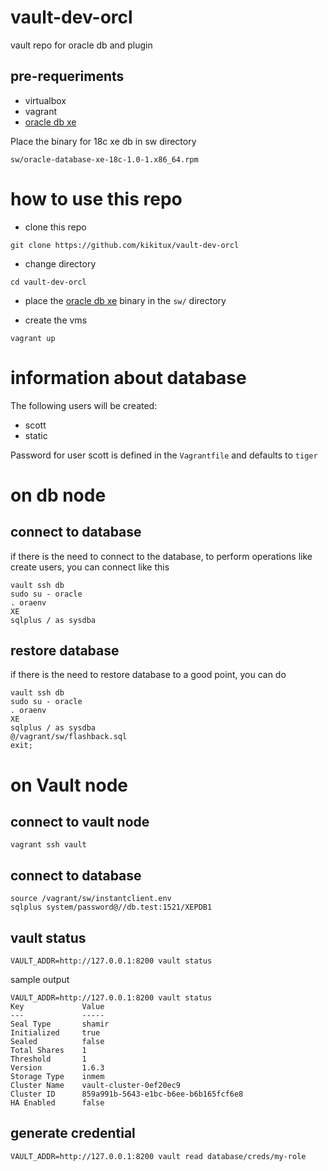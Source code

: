 # vault-dev-orcl
vault repo for oracle db and plugin

## pre-requeriments

- virtualbox
- vagrant
- [oracle db xe](https://www.oracle.com/database/technologies/xe-downloads.html)

Place the binary for 18c xe db in sw directory
```
sw/oracle-database-xe-18c-1.0-1.x86_64.rpm
```

# how to use this repo

- clone this repo
```
git clone https://github.com/kikitux/vault-dev-orcl
```

- change directory
```
cd vault-dev-orcl
```

- place the [oracle db xe](https://www.oracle.com/database/technologies/xe-downloads.html) binary in the `sw/` directory

- create the vms
```
vagrant up
```

# information about database

The following users will be created:

- scott
- static

Password for user scott is defined in the `Vagrantfile` and defaults to `tiger`

# on db node

## connect to database

if there is the need to connect to the database, to perform operations like create users, you can connect like this

```
vault ssh db
sudo su - oracle
. oraenv
XE
sqlplus / as sysdba
```

## restore database

if there is the need to restore database to a good point, you can do

```
vault ssh db
sudo su - oracle
. oraenv
XE
sqlplus / as sysdba
@/vagrant/sw/flashback.sql 
exit;
```

# on Vault node

## connect to vault node

```
vagrant ssh vault
```

## connect to database

```
source /vagrant/sw/instantclient.env 
sqlplus system/password@//db.test:1521/XEPDB1
```

## vault status

```
VAULT_ADDR=http://127.0.0.1:8200 vault status
```

sample output

```
VAULT_ADDR=http://127.0.0.1:8200 vault status
Key             Value
---             -----
Seal Type       shamir
Initialized     true
Sealed          false
Total Shares    1
Threshold       1
Version         1.6.3
Storage Type    inmem
Cluster Name    vault-cluster-0ef20ec9
Cluster ID      859a991b-5643-e1bc-b6ee-b6b165fcf6e8
HA Enabled      false
```


## generate credential

```
VAULT_ADDR=http://127.0.0.1:8200 vault read database/creds/my-role
```
